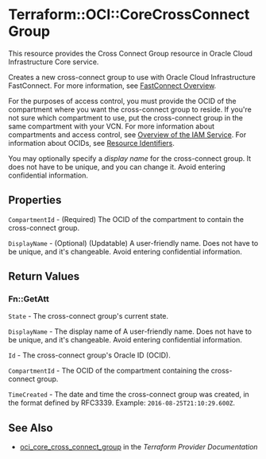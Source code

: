 # Terraform::OCI::CoreCrossConnectGroup

This resource provides the Cross Connect Group resource in Oracle Cloud Infrastructure Core service.

Creates a new cross-connect group to use with Oracle Cloud Infrastructure
FastConnect. For more information, see
[FastConnect Overview](https://docs.cloud.oracle.com/iaas/Content/Network/Concepts/fastconnect.htm).

For the purposes of access control, you must provide the OCID of the
compartment where you want the cross-connect group to reside. If you're
not sure which compartment to use, put the cross-connect group in the
same compartment with your VCN. For more information about
compartments and access control, see
[Overview of the IAM Service](https://docs.cloud.oracle.com/iaas/Content/Identity/Concepts/overview.htm).
For information about OCIDs, see
[Resource Identifiers](https://docs.cloud.oracle.com/iaas/Content/General/Concepts/identifiers.htm).

You may optionally specify a *display name* for the cross-connect group.
It does not have to be unique, and you can change it. Avoid entering confidential information.

## Properties

`CompartmentId` - (Required) The OCID of the compartment to contain the cross-connect group.

`DisplayName` - (Optional) (Updatable) A user-friendly name. Does not have to be unique, and it's changeable. Avoid entering confidential information.


## Return Values

### Fn::GetAtt

`State` - The cross-connect group's current state.

`DisplayName` - The display name of A user-friendly name. Does not have to be unique, and it's changeable. Avoid entering confidential information.

`Id` - The cross-connect group's Oracle ID (OCID).

`CompartmentId` - The OCID of the compartment containing the cross-connect group.

`TimeCreated` - The date and time the cross-connect group was created, in the format defined by RFC3339.  Example: `2016-08-25T21:10:29.600Z`.

## See Also

* [oci_core_cross_connect_group](https://www.terraform.io/docs/providers/oci/r/core_cross_connect_group.html) in the _Terraform Provider Documentation_